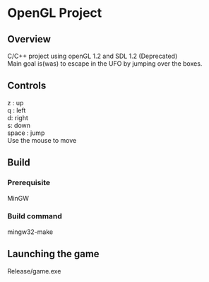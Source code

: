 # OpenGL Project

## Overview
C/C++ project using openGL 1.2 and SDL 1.2 (Deprecated)  
Main goal is(was) to escape in the UFO by jumping over the boxes.

## Controls
z : up  
q : left  
d: right  
s: down  
space : jump  
Use the mouse to move  

## Build
### Prerequisite
MinGW

### Build command
mingw32-make

## Launching the game
Release/game.exe
